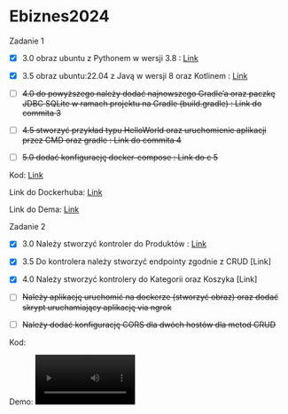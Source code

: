 # Ebiznes2024

Zadanie 1

- [x] 3.0 obraz ubuntu z Pythonem w wersji 3.8 : [Link](https://github.com/Maciej01032001/Ebiznes2024/commit/76f0b9e92faadd15be97d25b4790b8656ad0cfb8
)
- [x] 3.5 obraz ubuntu:22.04 z Javą w wersji 8 oraz Kotlinem : [Link](https://github.com/Maciej01032001/Ebiznes2024/commit/9b5506fcf80401843e6bede13641ffa05ded5045)

- [ ] ~~4.0 do powyższego należy dodać najnowszego Gradle’a oraz paczkę JDBC SQLite w ramach projektu na Gradle (build.gradle) :  Link do commita 3~~

- [ ] ~~4.5 stworzyć przykład typu HelloWorld oraz uruchomienie aplikacji przez CMD oraz gradle : Link do commita 4~~

- [ ] ~~5.0 dodać konfigurację docker-compose : Link do c 5~~

Kod: [Link](https://github.com/Maciej01032001/Ebiznes2024/tree/main/Zadanie1)

Link do Dockerhuba: [Link](https://hub.docker.com/r/maciejb2001/nowy_build)

Link do Dema: [Link](https://github.com/Maciej01032001/Ebiznes2024/blob/main/demos/Ebiznes-zadanie1.mp4)


Zadanie 2

- [x] 3.0  Należy stworzyć kontroler do Produktów : [Link](https://github.com/Maciej01032001/Ebiznes2024/commit/fb287ddc7a59d3128b218f30c66b777ffa07f242)

- [x] 3.5 Do kontrolera należy stworzyć endpointy zgodnie z CRUD [Link]

- [x] 4.0 Należy stworzyć kontrolery do Kategorii oraz Koszyka [Link]

- [ ] ~~Należy aplikację uruchomić na dockerze (stworzyć obraz) oraz dodać skrypt uruchamiający aplikację via ngrok~~

- [ ] ~~Należy dodać konfigurację CORS dla dwóch hostów dla metod CRUD~~

Kod: 

Demo: <video src='https://github.com/Maciej01032001/Ebiznes2024/blob/main/demos/Demo%20Scala%20Home.mp4' width=180/> </video>
